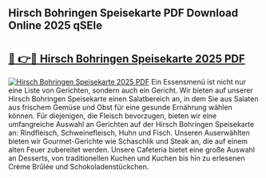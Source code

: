 ## Hirsch Bohringen Speisekarte PDF Download Online 2025 qSEIe

# <h2><a href="http://gc9gbz.nevu.top/?p=Hirsch+Bohringen+Speisekarte">🔗 👉🔴 Hirsch Bohringen Speisekarte 2025 PDF</a></h2>

[![Hirsch Bohringen Speisekarte 2025 PDF](https://i.imgur.com/dBaPXMq.png)](http://gc9gbz.nevu.top/?p=Hirsch+Bohringen+Speisekarte)
Ein Essensmenü ist nicht nur eine Liste von Gerichten, sondern auch ein Gericht. Wir bieten auf unserer Hirsch Bohringen Speisekarte einen Salatbereich an, in dem Sie aus Salaten aus frischem Gemüse und Obst für eine gesunde Ernährung wählen können. Für diejenigen, die Fleisch bevorzugen, bieten wir eine umfangreiche Auswahl an Gerichten auf der Hirsch Bohringen Speisekarte an: Rindfleisch, Schweinefleisch, Huhn und Fisch. Unseren Auserwählten bieten wir Gourmet-Gerichte wie Schaschlik und Steak an, die auf einem alten Feuer zubereitet werden. Unsere Cafeteria bietet eine große Auswahl an Desserts, von traditionellen Kuchen und Kuchen bis hin zu erlesenen Crème Brûlée und Schokoladenstückchen.
